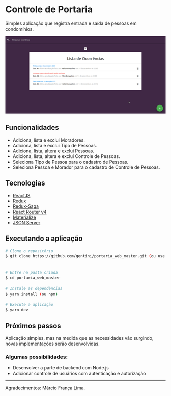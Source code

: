 # Controle de Portaria
Simples aplicação que registra entrada e saída de pessoas em condomínios.


![Demo](demo.gif)

## Funcionalidades
- Adiciona, lista e exclui Moradores.
- Adiciona, lista e exclui Tipo de Pessoas.
- Adiciona, lista, altera e exclui Pessoas.
- Adiciona, lista, altera e exclui Controle de Pessoas.
- Seleciona Tipo de Pessoa para o cadastro de Pessoas.
- Seleciona Pessoa e Morador para o cadastro de Controle de Pessoas.


## Tecnologias
-  [ReactJS](https://reactjs.org/)
-  [Redux](https://redux.js.org/)
-  [Redux-Saga](https://redux-saga.js.org/)
-  [React Router v4](https://github.com/ReactTraining/react-router)
-  [Materialize](https://materializecss.com)
-  [JSON Server](https://github.com/typicode/json-server)

## Executando a aplicação
```bash
# Clone o repositório
$ git clone https://github.com/gentini/portaria_web_master.git (ou use ssh)


# Entre na pasta criada
$ cd portaria_web_master

# Instale as dependências
$ yarn install (ou npm)

# Execute a aplicação
$ yarn dev
```

## Próximos passos
Aplicação simples, mas na medida que as necessidades vão surgindo, novas implementações serão desenvolvidas.

### Algumas possibilidades:

- Desenvolver a parte de backend com Node.js
- Adicionar controle de usuários com autenticação e autorização

---


Agradecimentos: Márcio França Lima.
